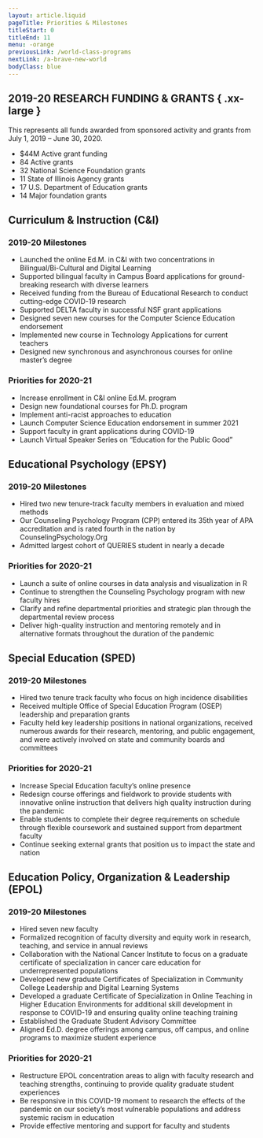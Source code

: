 ```yaml
---
layout: article.liquid
pageTitle: Priorities & Milestones
titleStart: 0
titleEnd: 11
menu: -orange
previousLink: /world-class-programs
nextLink: /a-brave-new-world
bodyClass: blue
---
```


## 2019-20 RESEARCH FUNDING & GRANTS { .xx-large }

This represents all funds awarded from sponsored activity and grants from July 1, 2019 – June 30, 2020.

<ul class="stats no-bullets">
<li><span>$44M</span> Active grant funding</li>
<li><span>84</span> Active grants</li>
<li><span>32</span> National Science Foundation grants</li>
<li><span>11</span> State of Illinois Agency grants</li>
<li><span>17</span> U.S. Department of Education grants </li>
<li><span>14</span> Major foundation grants</li>
</ul>

## Curriculum & Instruction (C&I)

### 2019-20 Milestones
* Launched the online Ed.M. in C&I with two concentrations in Bilingual/Bi-Cultural and Digital Learning
* Supported bilingual faculty in Campus Board applications for ground-breaking research with diverse learners
* Received funding from the Bureau of Educational Research to conduct cutting-edge COVID-19 research
* Supported DELTA faculty in successful NSF grant applications
* Designed seven new courses for the Computer Science Education endorsement
* Implemented new course in Technology Applications for current teachers
* Designed new synchronous and asynchronous courses for online master’s degree

### Priorities for 2020-21
* Increase enrollment in C&I online Ed.M. program
* Design new foundational courses for Ph.D. program
* Implement anti-racist approaches to education
* Launch Computer Science Education endorsement in summer 2021
* Support faculty in grant applications during COVID-19
* Launch Virtual Speaker Series on “Education for the Public Good”

## Educational Psychology (EPSY)

### 2019-20 Milestones
* Hired two new tenure-track faculty members in evaluation and mixed methods
* Our Counseling Psychology Program (CPP) entered its 35th year of APA accreditation and is rated fourth in the nation by CounselingPsychology.Org
* Admitted largest cohort of QUERIES student in nearly a decade

### Priorities for 2020-21
* Launch a suite of online courses in data analysis and visualization in R
* Continue to strengthen the Counseling Psychology program with new faculty hires
* Clarify and refine departmental priorities and strategic plan through the departmental review process
* Deliver high-quality instruction and mentoring remotely and in alternative formats throughout the duration of the pandemic

## Special Education (SPED)

### 2019-20 Milestones
* Hired two tenure track faculty who focus on high incidence disabilities
* Received multiple Office of Special Education Program (OSEP) leadership and preparation grants
* Faculty held key leadership positions in national organizations, received numerous awards for their research, mentoring, and public engagement, and were actively involved on state and community boards and committees

### Priorities for 2020-21
* Increase Special Education faculty’s online presence
* Redesign course offerings and fieldwork to provide students with innovative online instruction that delivers high quality instruction during the pandemic
* Enable students to complete their degree requirements on schedule through flexible coursework and sustained support from department faculty
* Continue seeking external grants that position us to impact the state and nation

## Education Policy, Organization & Leadership (EPOL)
### 2019-20 Milestones
* Hired seven new faculty
* Formalized recognition of faculty diversity and equity work in research, teaching, and service in annual reviews
* Collaboration with the National Cancer Institute to focus on a graduate certificate of specialization in cancer care education for underrepresented populations
* Developed new graduate Certificates of Specialization in Community College Leadership and Digital Learning Systems
* Developed a graduate Certificate of Specialization in Online Teaching in Higher Education Environments for additional skill development in response to COVID-19 and ensuring quality online teaching training
* Established the Graduate Student Advisory Committee
* Aligned Ed.D. degree offerings among campus, off campus, and online programs to maximize student experience

### Priorities for 2020-21
* Restructure EPOL concentration areas to align with faculty research and teaching strengths, continuing to provide quality graduate student experiences
* Be responsive in this COVID-19 moment to research the effects of the pandemic on our society’s most vulnerable populations and address systemic racism in education
* Provide effective mentoring and support for faculty and students